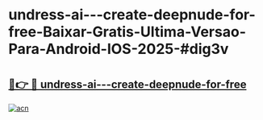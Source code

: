 # undress-ai---create-deepnude-for-free-Baixar-Gratis-Ultima-Versao-Para-Android-IOS-2025-#dig3v

# <h2><a href="https://ainizakaria.my?title=undress-ai---create-deepnude-for-free&ref=25M">🔗👉 🔴 undress-ai---create-deepnude-for-free</a></h2>

[![acn](https://github.com/user-attachments/assets/0f9c940e-d8b0-45ae-aac7-cd30a18b3e1c)](https://ainizakaria.my?title=undress-ai---create-deepnude-for-free&ref=25M)

